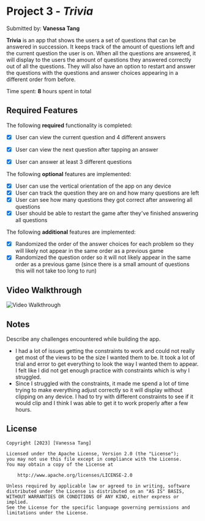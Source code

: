 # Project 3 - *Trivia*

Submitted by: **Vanessa Tang**

**Trivia** is an app that shows the users a set of questions that can be answered in succession. It keeps track of the amount of questions left and the current question the user is on. When all the questions are answered, it will display to the users the amount of questions they answered correctly out of all the questions. They will also have an option to restart and answer the questions with the questions and answer choices appearing in a different order from before.

Time spent: **8** hours spent in total

## Required Features

The following **required** functionality is completed:

- [x] User can view the current question and 4 different answers
- [x] User can view the next question after tapping an answer
- [x] User can answer at least 3 different questions


The following **optional** features are implemented:

- [x] User can use the vertical orientation of the app on any device
- [x] User can track the question they are on and how many questions are left
- [x] User can see how many questions they got correct after answering all questions
- [x] User should be able to restart the game after they've finished answering all questions

The following **additional** features are implemented:

<!-- - [ ] List anything else that you can get done to improve the app functionality! -->
- [x] Randomized the order of the answer choices for each problem so they will likely not appear in the same order as a previous game
- [x] Randomized the question order so it will not likely appear in the same order as a previous game (since there is a small amount of questions this will not take too long to run)

## Video Walkthrough

<!--Here is a reminder on how to embed Loom videos on GitHub. Feel free to remove this reminder once you upload your README. 

[Guide]](https://www.youtube.com/watch?v=GA92eKlYio4) .-->
<img src='walkthrough.gif' title='Video Walkthrough' width='' alt='Video Walkthrough' />

## Notes

Describe any challenges encountered while building the app.

- I had a lot of issues getting the constraints to work and could not really get most of the views to be the size I wanted them to be. It took a lot of trial and error to get everything to look the way I wanted them to appear. I felt like I did not get enough practice with constraints which is why I struggled.
- Since I struggled with the constraints, it made me spend a lot of time trying to make everything adjust correctly so it will display without clipping on any device. I had to try with different constraints to see if it would clip and I think I was able to get it to work properly after a few hours.

## License

    Copyright [2023] [Vanessa Tang]

    Licensed under the Apache License, Version 2.0 (the "License");
    you may not use this file except in compliance with the License.
    You may obtain a copy of the License at

        http://www.apache.org/licenses/LICENSE-2.0

    Unless required by applicable law or agreed to in writing, software
    distributed under the License is distributed on an "AS IS" BASIS,
    WITHOUT WARRANTIES OR CONDITIONS OF ANY KIND, either express or implied.
    See the License for the specific language governing permissions and
    limitations under the License.

